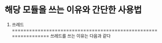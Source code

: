 해당 모듈을 쓰는 이유와 간단한 사용법
================================================================

1. 쓰레드
================================================================
쓰레드를 쓰는 이유는 다음과 같다